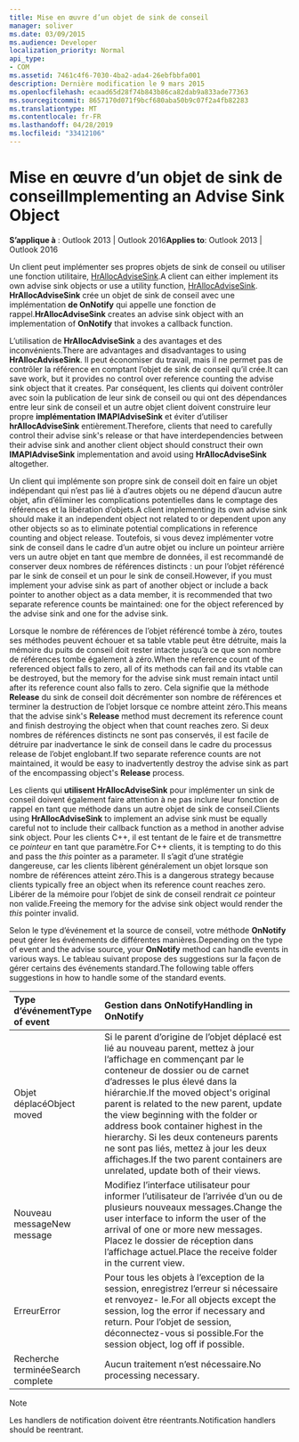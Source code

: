 ```yaml
---
title: Mise en œuvre d’un objet de sink de conseil
manager: soliver
ms.date: 03/09/2015
ms.audience: Developer
localization_priority: Normal
api_type:
- COM
ms.assetid: 7461c4f6-7030-4ba2-ada4-26ebfbbfa001
description: Dernière modification le 9 mars 2015
ms.openlocfilehash: ecaad65d28f74b843b86ca82dab9a833ade77363
ms.sourcegitcommit: 8657170d071f9bcf680aba50b9c07f2a4fb82283
ms.translationtype: MT
ms.contentlocale: fr-FR
ms.lasthandoff: 04/28/2019
ms.locfileid: "33412106"
---
```

# <a name="implementing-an-advise-sink-object"></a><span data-ttu-id="6c3ad-103">Mise en œuvre d’un objet de sink de conseil</span><span class="sxs-lookup"><span data-stu-id="6c3ad-103">Implementing an Advise Sink Object</span></span>

  
  
<span data-ttu-id="6c3ad-104">**S’applique à** : Outlook 2013 | Outlook 2016</span><span class="sxs-lookup"><span data-stu-id="6c3ad-104">**Applies to**: Outlook 2013 | Outlook 2016</span></span> 
  
<span data-ttu-id="6c3ad-105">Un client peut implémenter ses propres objets de sink de conseil ou utiliser une fonction utilitaire, [HrAllocAdviseSink](hrallocadvisesink.md).</span><span class="sxs-lookup"><span data-stu-id="6c3ad-105">A client can either implement its own advise sink objects or use a utility function, [HrAllocAdviseSink](hrallocadvisesink.md).</span></span> <span data-ttu-id="6c3ad-106">**HrAllocAdviseSink** crée un objet de sink de conseil avec une implémentation **de OnNotify** qui appelle une fonction de rappel.</span><span class="sxs-lookup"><span data-stu-id="6c3ad-106">**HrAllocAdviseSink** creates an advise sink object with an implementation of **OnNotify** that invokes a callback function.</span></span> 
  
<span data-ttu-id="6c3ad-107">L’utilisation de **HrAllocAdviseSink** a des avantages et des inconvénients.</span><span class="sxs-lookup"><span data-stu-id="6c3ad-107">There are advantages and disadvantages to using **HrAllocAdviseSink**.</span></span> <span data-ttu-id="6c3ad-108">Il peut économiser du travail, mais il ne permet pas de contrôler la référence en comptant l’objet de sink de conseil qu’il crée.</span><span class="sxs-lookup"><span data-stu-id="6c3ad-108">It can save work, but it provides no control over reference counting the advise sink object that it creates.</span></span> <span data-ttu-id="6c3ad-109">Par conséquent, les clients qui doivent contrôler avec soin la publication de leur sink de conseil ou qui ont des dépendances entre leur sink de conseil et un autre objet client doivent construire leur propre **implémentation IMAPIAdviseSink** et éviter d’utiliser **hrAllocAdviseSink** entièrement.</span><span class="sxs-lookup"><span data-stu-id="6c3ad-109">Therefore, clients that need to carefully control their advise sink's release or that have interdependencies between their advise sink and another client object should construct their own **IMAPIAdviseSink** implementation and avoid using **HrAllocAdviseSink** altogether.</span></span> 
  
<span data-ttu-id="6c3ad-110">Un client qui implémente son propre sink de conseil doit en faire un objet indépendant qui n’est pas lié à d’autres objets ou ne dépend d’aucun autre objet, afin d’éliminer les complications potentielles dans le comptage des références et la libération d’objets.</span><span class="sxs-lookup"><span data-stu-id="6c3ad-110">A client implementing its own advise sink should make it an independent object not related to or dependent upon any other objects so as to eliminate potential complications in reference counting and object release.</span></span> <span data-ttu-id="6c3ad-111">Toutefois, si vous devez implémenter votre sink de conseil dans le cadre d’un autre objet ou inclure un pointeur arrière vers un autre objet en tant que membre de données, il est recommandé de conserver deux nombres de références distincts : un pour l’objet référencé par le sink de conseil et un pour le sink de conseil.</span><span class="sxs-lookup"><span data-stu-id="6c3ad-111">However, if you must implement your advise sink as part of another object or include a back pointer to another object as a data member, it is recommended that two separate reference counts be maintained: one for the object referenced by the advise sink and one for the advise sink.</span></span> 
  
<span data-ttu-id="6c3ad-112">Lorsque le nombre de références de l’objet référencé tombe à zéro, toutes ses méthodes peuvent échouer et sa table vtable peut être détruite, mais la mémoire du puits de conseil doit rester intacte jusqu’à ce que son nombre de références tombe également à zéro.</span><span class="sxs-lookup"><span data-stu-id="6c3ad-112">When the reference count of the referenced object falls to zero, all of its methods can fail and its vtable can be destroyed, but the memory for the advise sink must remain intact until after its reference count also falls to zero.</span></span> <span data-ttu-id="6c3ad-113">Cela signifie que la méthode **Release** du sink de conseil doit décrémenter son nombre de références et terminer la destruction de l’objet lorsque ce nombre atteint zéro.</span><span class="sxs-lookup"><span data-stu-id="6c3ad-113">This means that the advise sink's **Release** method must decrement its reference count and finish destroying the object when that count reaches zero.</span></span> <span data-ttu-id="6c3ad-114">Si deux nombres de références distincts ne sont pas conservés, il est facile  de détruire par inadvertance le sink de conseil dans le cadre du processus release de l’objet englobant.</span><span class="sxs-lookup"><span data-stu-id="6c3ad-114">If two separate reference counts are not maintained, it would be easy to inadvertently destroy the advise sink as part of the encompassing object's **Release** process.</span></span> 
  
<span data-ttu-id="6c3ad-115">Les clients qui **utilisent HrAllocAdviseSink** pour implémenter un sink de conseil doivent également faire attention à ne pas inclure leur fonction de rappel en tant que méthode dans un autre objet de sink de conseil.</span><span class="sxs-lookup"><span data-stu-id="6c3ad-115">Clients using **HrAllocAdviseSink** to implement an advise sink must be equally careful not to include their callback function as a method in another advise sink object.</span></span> <span data-ttu-id="6c3ad-116">Pour les clients C++, il est tentant de le faire et de transmettre ce  _pointeur_ en tant que paramètre.</span><span class="sxs-lookup"><span data-stu-id="6c3ad-116">For C++ clients, it is tempting to do this and pass the  _this_ pointer as a parameter.</span></span> <span data-ttu-id="6c3ad-117">Il s’agit d’une stratégie dangereuse, car les clients libèrent généralement un objet lorsque son nombre de références atteint zéro.</span><span class="sxs-lookup"><span data-stu-id="6c3ad-117">This is a dangerous strategy because clients typically free an object when its reference count reaches zero.</span></span> <span data-ttu-id="6c3ad-118">Libérer de la mémoire pour l’objet de sink de conseil rendrait  _ce_ pointeur non valide.</span><span class="sxs-lookup"><span data-stu-id="6c3ad-118">Freeing the memory for the advise sink object would render the  _this_ pointer invalid.</span></span> 
  
<span data-ttu-id="6c3ad-119">Selon le type d’événement et la source de conseil, votre méthode **OnNotify** peut gérer les événements de différentes manières.</span><span class="sxs-lookup"><span data-stu-id="6c3ad-119">Depending on the type of event and the advise source, your **OnNotify** method can handle events in various ways.</span></span> <span data-ttu-id="6c3ad-120">Le tableau suivant propose des suggestions sur la façon de gérer certains des événements standard.</span><span class="sxs-lookup"><span data-stu-id="6c3ad-120">The following table offers suggestions in how to handle some of the standard events.</span></span> 
  
|<span data-ttu-id="6c3ad-121">**Type d’événement**</span><span class="sxs-lookup"><span data-stu-id="6c3ad-121">**Type of event**</span></span>|<span data-ttu-id="6c3ad-122">**Gestion dans OnNotify**</span><span class="sxs-lookup"><span data-stu-id="6c3ad-122">**Handling in OnNotify**</span></span>|
|:-----|:-----|
|<span data-ttu-id="6c3ad-123">Objet déplacé</span><span class="sxs-lookup"><span data-stu-id="6c3ad-123">Object moved</span></span>  <br/> |<span data-ttu-id="6c3ad-124">Si le parent d’origine de l’objet déplacé est lié au nouveau parent, mettez à jour l’affichage en commençant par le conteneur de dossier ou de carnet d’adresses le plus élevé dans la hiérarchie.</span><span class="sxs-lookup"><span data-stu-id="6c3ad-124">If the moved object's original parent is related to the new parent, update the view beginning with the folder or address book container highest in the hierarchy.</span></span> <span data-ttu-id="6c3ad-125">Si les deux conteneurs parents ne sont pas liés, mettez à jour les deux affichages.</span><span class="sxs-lookup"><span data-stu-id="6c3ad-125">If the two parent containers are unrelated, update both of their views.</span></span>  <br/> |
|<span data-ttu-id="6c3ad-126">Nouveau message</span><span class="sxs-lookup"><span data-stu-id="6c3ad-126">New message</span></span>  <br/> |<span data-ttu-id="6c3ad-127">Modifiez l’interface utilisateur pour informer l’utilisateur de l’arrivée d’un ou de plusieurs nouveaux messages.</span><span class="sxs-lookup"><span data-stu-id="6c3ad-127">Change the user interface to inform the user of the arrival of one or more new messages.</span></span> <span data-ttu-id="6c3ad-128">Placez le dossier de réception dans l’affichage actuel.</span><span class="sxs-lookup"><span data-stu-id="6c3ad-128">Place the receive folder in the current view.</span></span>  <br/> |
|<span data-ttu-id="6c3ad-129">Erreur</span><span class="sxs-lookup"><span data-stu-id="6c3ad-129">Error</span></span>  <br/> |<span data-ttu-id="6c3ad-130">Pour tous les objets à l’exception de la session, enregistrez l’erreur si nécessaire et renvoyez- le.</span><span class="sxs-lookup"><span data-stu-id="6c3ad-130">For all objects except the session, log the error if necessary and return.</span></span> <span data-ttu-id="6c3ad-131">Pour l’objet de session, déconnectez-vous si possible.</span><span class="sxs-lookup"><span data-stu-id="6c3ad-131">For the session object, log off if possible.</span></span>  <br/> |
|<span data-ttu-id="6c3ad-132">Recherche terminée</span><span class="sxs-lookup"><span data-stu-id="6c3ad-132">Search complete</span></span>  <br/> |<span data-ttu-id="6c3ad-133">Aucun traitement n’est nécessaire.</span><span class="sxs-lookup"><span data-stu-id="6c3ad-133">No processing necessary.</span></span>  <br/> |
   
> [!NOTE]
> <span data-ttu-id="6c3ad-134">Les handlers de notification doivent être réentrants.</span><span class="sxs-lookup"><span data-stu-id="6c3ad-134">Notification handlers should be reentrant.</span></span> 
  

